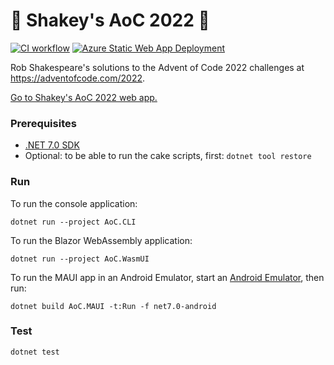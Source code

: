 # 🎄 Shakey's AoC 2022 🌟

[![CI workflow](https://github.com/robshakespeare/aoc2022/actions/workflows/CI-workflow.yml/badge.svg)](https://github.com/robshakespeare/aoc2022/actions/workflows/CI-workflow.yml)
[![Azure Static Web App Deployment](https://github.com/robshakespeare/aoc2022/actions/workflows/deployment-workflow.yml/badge.svg)](https://github.com/robshakespeare/aoc2022/actions/workflows/deployment-workflow.yml)

Rob Shakespeare's solutions to the Advent of Code 2022 challenges at https://adventofcode.com/2022.

[Go to Shakey's AoC 2022 web app.](https://black-smoke-0bf67c303.azurestaticapps.net)


### Prerequisites

* [.NET 7.0 SDK](https://dotnet.microsoft.com/en-us/download/dotnet/7.0)
* Optional: to be able to run the cake scripts, first: `dotnet tool restore`


### Run

To run the console application:

```
dotnet run --project AoC.CLI
```

To run the Blazor WebAssembly application:

```
dotnet run --project AoC.WasmUI
```

To run the MAUI app in an Android Emulator, start an [Android Emulator](https://visualstudio.microsoft.com/vs/msft-android-emulator/), then run:

```
dotnet build AoC.MAUI -t:Run -f net7.0-android
```


### Test

```
dotnet test
```
